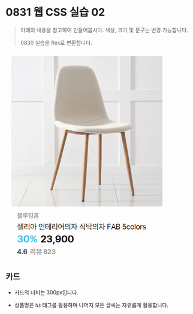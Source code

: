 # 0831 웹 CSS 실습 02

> 아래의 내용을 참고하여 만들어봅시다. 색상, 크기 및 문구는 변경 가능합니다.
>
> 0830 실습을 flex로 변환합니다.

![이미지](./README.PNG)

## 카드

* 카드의 너비는 300px입니다.

* 상품명은 `h3` 태그를 활용하며 나머지 모든 글씨는 자유롭게 활용합니다.

